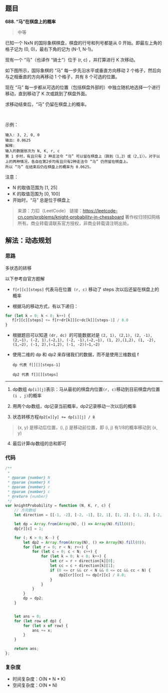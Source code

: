 ## 题目
**688. “马”在棋盘上的概率**
>中等

已知一个 NxN 的国际象棋棋盘，棋盘的行号和列号都是从 0 开始。即最左上角的格子记为 (0, 0)，最右下角的记为 (N-1, N-1)。 

现有一个 “马”（也译作 “骑士”）位于 (r, c) ，并打算进行 K 次移动。 

如下图所示，国际象棋的 “马” 每一步先沿水平或垂直方向移动 2 个格子，然后向与之相垂直的方向再移动 1 个格子，共有 8 个可选的位置。

现在 “马” 每一步都从可选的位置（包括棋盘外部的）中独立随机地选择一个进行移动，直到移动了 K 次或跳到了棋盘外面。

求移动结束后，“马” 仍留在棋盘上的概率。

 

示例：
```
输入: 3, 2, 0, 0
输出: 0.0625
解释: 
输入的数据依次为 N, K, r, c
第 1 步时，有且只有 2 种走法令 “马” 可以留在棋盘上（跳到（1,2）或（2,1））。对于以上的两种情况，各自在第2步均有且只有2种走法令 “马” 仍然留在棋盘上。
所以 “马” 在结束后仍在棋盘上的概率为 0.0625。
```

注意：

* N 的取值范围为 [1, 25]
* K 的取值范围为 [0, 100]
* 开始时，“马” 总是位于棋盘上


>来源：力扣（LeetCode）
链接：https://leetcode-cn.com/problems/knight-probability-in-chessboard
著作权归领扣网络所有。商业转载请联系官方授权，非商业转载请注明出处。

## 解法：动态规划
### 思路
多状态的转移

以下参考自官方题解
* `f[r][c][steps]` 代表马在位置` (r, c)` 移动了 steps 次以后还留在棋盘上的概率

* 根据马的移动方式，有以下递归：
```js
for (let k = 0; k < 8; k++) { 
   f[r][c][steps] += f[r+dr[k]][c+dc[k]][steps-1] / 8.0
}
```

* 根据题目可以知道 `(dr, dc) `的可能数据对是 `(2, 1), (2,1), (2, -1),(2,−1), (-2, 1),(−2,1), (-2, -1),(−2,−1), (1, 2),(1,2), (1, -2),(1,−2), (-1, 2),(−1,2), (-1, -2)(−1,−2)`

* 使用二维的 dp 和 dp2 来存储我们的数据，而不是使用三维数组 f

  `dp 代表 f[][][steps-1]`

  `dp2 代表 f[][][steps]`

---

1. dp数组
`dp[i][j]`表示：马从最初的棋盘内位置`(r, c)`移动到目前棋盘内位置`(i , j)`的概率

2. 用两个dp数组，dp记录当前概率，dp2记录移动一次以后的概率

3. 状态转移方程`dp2[x][y] += dp[i][j] / 8`
> (x, y) 是移动后位置，(i, j) 是移动前位置，即 (i, j) 有1/8的概率移动到 (x, y)

4. 最后计算dp数组的总和即可



### 代码
```js
/**
 * 
 * @param {number} N
 * @param {number} K
 * @param {number} r
 * @param {number} c
 * @return {number}
 */
var knightProbability = function (N, K, r, c) {
    // 方向数组
    let direction = [[-1, -2], [-2, -1], [2, 1], [1, 2], [-1, 2], [-2, 1], [1, -2], [2, -1]];

    let dp = Array.from(Array(N), () => Array(N).fill(0));
    dp[r][c] = 1;

    for (; K > 0; K--) {
        let dp2 = Array.from(Array(N), () => Array(N).fill(0));
        for (let r = 0; r < N; r++) {
            for (let c = 0; c < N; c++) {
                for (let k = 0; k < 8; k++) {
                    let cr = r + direction[k][0];
                    let cc = c + direction[k][1];
                    if (0 <= cr && cr < N && 0 <= cc && cc < N) {
                        dp2[cr][cc] += dp[r][c] / 8.0;
                    }
                }
            }
        }
        dp = dp2;
    }


    let ans = 0;
    for (let row of dp) {
        for (let x of row) {
            ans += x;
        }
    }

    return ans;
}; 
```
### 复杂度
* 时间复杂度：O(N * N * K)
* 空间复杂度：O(N * N)